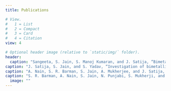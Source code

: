 ```yaml
---
title: Publications

# View.
#   1 = List
#   2 = Compact
#   3 = Card
#   4 = Citation
view: 4

# Optional header image (relative to `static/img/` folder).
header:
  caption: "Sangeeta, S. Jain, S. Manoj Kumaran, and J. Satija, “Bimetallic Hollow Nanostructures for Colorimetric Detection of Picomolar Level of Mercury,” J. Nanosci. Nanotechnol., vol. 20, no. 2, pp. 991–998, Feb. 2020."
caption: "J. Satija, S. Jain, and S. Yadav, “Investigation of bimetallic hollow nanoparticles for colorimetric detection of mercury,” in Nanophotonics VII, 2018, p. 136. "
caption: "A. Nain, S. R. Barman, S. Jain, A. Mukherjee, and J. Satija, “Dual mechanism-based sensing of mercury using unmodified, heteroepitaxially synthesized silver nanoparticles,” Appl. Nanosci., Jun. 2017."
caption: "S. R. Barman, A. Nain, S. Jain, N. Punjabi, S. Mukherji, and J. Satija, “Dendrimer as Multifunctional Capping Agent for Metal Nanoparticles in Bioimaging, Drug Delivery and Sensor Applications,” J. Mater. Chem. B, 2018."
  image: ""
---
```

